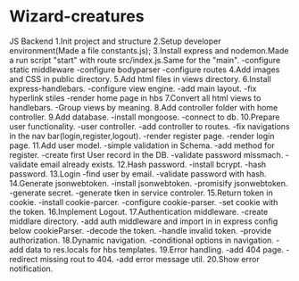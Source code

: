 # Wizard-creatures
JS Backend
1.Init project and structure
2.Setup developer environment(Made a file constants.js);
3.Install express and nodemon.Made a run script "start" with route src/index.js.Same for the "main".
-configure static middleware
-configure bodyparser
-configure routes
4.Add images and CSS in public directory.
5.Add html files in views directory.
6.Install express-handlebars.
-configure view engine.
-add main layout.
-fix hyperlink stiles
-render home page in hbs
7.Convert all html views to handlebars.
-Group views by meaning.
8.Add controller folder with home controller.
9.Add database.
-install mongoose.
-connect to db.
10.Prepare user functionality.
-user controller.
-add controller to routes.
-fix navigations in the nav bar(login,register,logout).
-render register page.
-render login page.
11.Add user model.
-simple validation in Schema.
-add method for register.
-create first User record in the DB.
-validate password missmach.
-validate email already exists.
12.Hash password.
-install bcrypt.
-hash password.
13.Login
-find user by email.
-validate password with hash.
14.Generate jsonwebtoken.
-install jsonwebtoken.
-promisify jsonwebtoken.
-generate secret.
-generate tken in service controler.
15.Return token in cookie.
-install cookie-parcer.
-configure cookie-parser.
-set cookie with the token.
16.Implement Logout.
17.Authentication middleware.
-create middlare directory.
-add auth middleware and import in in express config below cookieParser.
-decode the token.
-handle invalid token.
-provide authorization.
18.Dynamic navigation.
-conditional options in navigation.
-add data to res.locals for hbs templates.
19.Error handling.
-add 404 page.
-redirect missing rout to 404.
-add error message util.
20.Show error notification.


